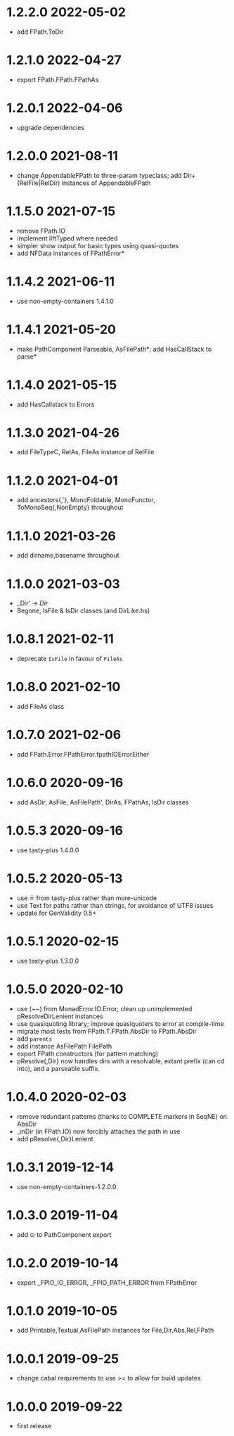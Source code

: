 1.2.2.0 2022-05-02
==================
- add FPath.ToDir

1.2.1.0 2022-04-27
==================
- export FPath.FPath.FPathAs

1.2.0.1 2022-04-06
==================
- upgrade dependencies

1.2.0.0 2021-08-11
==================
- change AppendableFPath to three-param typeclass; add Dir+(RelFile|RelDir)
  instances of AppendableFPath

1.1.5.0 2021-07-15
==================
- remove FPath.IO
- implement liftTyped where needed
- simpler show output for basic types using quasi-quotes
- add NFData instances of FPathError*

1.1.4.2 2021-06-11
==================
- use non-empty-containers 1.4.1.0

1.1.4.1 2021-05-20
==================
- make PathComponent Parseable, AsFilePath*; add HasCallStack to parse*

1.1.4.0 2021-05-15
==================
- add HasCallstack to Errors

1.1.3.0 2021-04-26
==================
- add FileTypeC, RelAs, FileAs instance of RelFile

1.1.2.0 2021-04-01
==================
- add ancestors{,'}, MonoFoldable, MonoFunctor, ToMonoSeq{,NonEmpty} throughout

1.1.1.0 2021-03-26
==================
- add dirname,basename throughout

1.1.0.0 2021-03-03
==================
- _Dir' -> _Dir_
- Begone, IsFile & IsDir classes (and DirLike.hs)

1.0.8.1 2021-02-11
==================
- deprecate `IsFile` in favour of `FileAs`

1.0.8.0 2021-02-10
==================
- add FileAs class

1.0.7.0 2021-02-06
==================
- add FPath.Error.FPathError.fpathIOErrorEither

1.0.6.0 2020-09-16
==================
- add AsDir, AsFile, AsFilePath', DirAs, FPathAs, IsDir classes

1.0.5.3 2020-09-16
==================
- use tasty-plus 1.4.0.0

1.0.5.2 2020-05-13
==================
- use ≟ from tasty-plus rather than more-unicode
- use Text for paths rather than strings, for avoidance of UTF8 issues
- update for GenValidity 0.5+

1.0.5.1 2020-02-15
==================
- use tasty-plus 1.3.0.0

1.0.5.0 2020-02-10
==================
- use (~~) from MonadError.IO.Error; clean up unimplemented pResolveDirLenient
  instances
- use quasiquoting library; improve quasiquoters to error at compile-time
- migrate most tests from FPath.T.FPath.AbsDir to FPath.AbsDir
- add `parents`
- add instance AsFilePath FilePath
- export FPath constructors (for pattern matching)
- pResolve{,Dir} now handles dirs with a resolvable, extant prefix (can cd
  into), and a parseable suffix.

1.0.4.0 2020-02-03
==================
- remove redundant patterns (thanks to COMPLETE markers in SeqNE) on AbsDir
- _inDir (in FPath.IO) now forcibly attaches the path in use
- add pResolve{,Dir}Lenient

1.0.3.1 2019-12-14
==================
- use non-empty-containers-1.2.0.0

1.0.3.0 2019-11-04
==================
- add ⊙ to PathComponent export

1.0.2.0 2019-10-14
==================
- export _FPIO_IO_ERROR, _FPIO_PATH_ERROR from FPathError

1.0.1.0 2019-10-05
==================
- add Printable,Textual,AsFilePath instances for File,Dir,Abs,Rel,FPath

1.0.0.1 2019-09-25
==================
- change cabal requirements to use >= to allow for build updates

1.0.0.0 2019-09-22
==================
- first release
